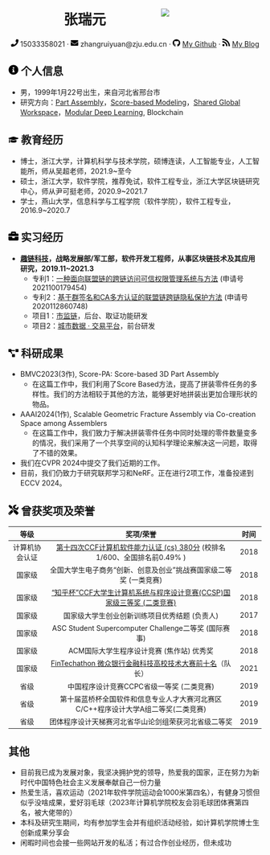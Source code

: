 
<div align=center>
     <h1> 张瑞元 <img src="assets/zjz_1.jpg" align=right width="200px"/></h1>
     <div>
         <span>
             <img src="assets/phone-solid.svg" width="15px">
             15033358021
         </span>
         ·
         <span>
             <img src="assets/envelope-solid.svg" width="15px">
             zhangruiyuan@zju.edu.cn
         </span>
         ·
         <span>
             <img src="assets/github-brands.svg" width="15px">
             <a href=https://github.com/Ruiyuan-Zhang>My Github</a>
         </span>
         ·
         <span>
             <img src="assets/rss-solid.svg" width="15px">
             <a href="https://blog.csdn.net/qq_36160277">My Blog</a>
         </span>
     </div>
 </div>

 ## <img src="assets/info-circle-solid.svg" width="20px"> 个人信息 

 - 男，1999年1月22号出生，来自河北省邢台市
 - 研究方向：[Part Assembly](https://proceedings.neurips.cc/paper/2020/file/45fbc6d3e05ebd93369ce542e8f2322d-Paper.pdf)，[Score-based Modeling](https://arxiv.org/abs/2011.13456)，[Shared Global Workspace](https://arxiv.org/abs/2103.01197)，[Modular Deep Learning](https://arxiv.org/abs/2302.11529), Blockchain

## <img src="assets/graduation-cap-solid.svg" width="20px"> 教育经历

- 博士，浙江大学，计算机科学与技术学院，硕博连读，人工智能专业，人工智能所，师从吴超老师，2021.9~至今
- 硕士，浙江大学，软件学院，推荐免试，软件工程专业，浙江大学区块链研究中心，师从尹可挺老师，2020.9~2021.7
- 学士，燕山大学，信息科学与工程学院（软件学院），软件工程专业，2016.9~2020.7

## <img src="assets/briefcase-solid.svg" width="20px"> 实习经历

- **[趣链科技](https://www.hyperchain.cn/about/company)，战略发展部/军工部，软件开发工程师，从事区块链技术及其应用研究，2019.11~2021.3**
   - 专利1：[一种面向联盟链的跨链访问可信权限管理系统与方法](https://www.patent9.com/patent/202110017945.4.html) (申请号2021100179454)
   - 专利2：[基于群签名和CA多方认证的联盟链跨链隐私保护方法](https://www.izhuanli.com/patentservice/CN202011286074.8.html) (申请号2020112860748)
   - 项目1：[市监链](https://www.wetrustchain.com/)，后台、取证功能研发
   - 项目2：[城市数据 · 交易平台](https://mp.weixin.qq.com/s/Q_NAalSFYQX5B2HQZRcoVw)，前台研发

## <img src="assets/project-diagram-solid.svg" width="20px"> 科研成果

- BMVC2023(3作), Score-PA: Score-based 3D Part Assembly
     - 在这篇工作中，我们利用了Score Based方法，提高了拼装零件任务的多样性。我们的方法相较于其他的方法，能够更好地拼装出更加合理形状的物品。
- AAAI2024(1作), Scalable Geometric Fracture Assembly via Co-creation Space among Assemblers
     - 在这篇工作中，我们致力于解决拼装零件任务中同时处理的零件数量变多的情况，我们采用了一个共享空间的认知科学理论来解决这一问题，取得了不错的效果。
- 我们在CVPR 2024中提交了我们近期的工作。
- 目前，我们仍致力于研究联邦学习和NeRF。正在进行2项工作，准备投递到ECCV 2024。


## <img src="assets/tools-solid.svg" width="20px"> 曾获奖项及荣誉

|      等级      |                          奖项/荣誉                           | 时间 |
| :------------: | :----------------------------------------------------------: | :--: |
| 计算机协会认证 | [第十四次CCF计算机软件能力认证 (cs) 380分](https://blog.csdn.net/qq_36160277/article/details/82751577) (校排名1/600、全国排名前0.49% ) | 2018 |
|     国家级     | 全国大学生电子商务“创新、创意及创业”挑战赛国家级二等奖 (一类竞赛) | 2018 |
|     国家级     | [“知乎杯”CCF大学生计算机系统与程序设计竞赛(CCSP)国家级三等奖 (二类竞赛)](https://www.sohu.com/a/272943716_661672) | 2018 |
|     国家级     |        国家级大学生创业创新训练项目优秀结题 (负责人)         | 2017 |
|     国家级     |     ASC Student Supercomputer Challenge二等奖 (国际赛事)     | 2018 |
|     国家级     |          ACM国际大学生程序设计竞赛 (焦作站) 优秀奖           | 2018 |
|     国家级     |          [FinTechathon 微众银行金融科技高校技术大赛前十名](https://github.com/Ruiyuan-Zhang/baize)（队长）          | 2021 |
|      省级      |          中国程序设计竞赛CCPC省级一等奖 (二类竞赛)           | 2019 |
|      省级      | 第十届蓝桥杯全国软件和信息专业人才大赛河北赛区C/C++程序设计大学A组二等奖(二类竞赛) | 2019 |
|      省级      |     团体程序设计天梯赛河北省华山论剑组荣获河北省级二等奖     | 2019 |


## 其他

- 目前我已成为发展对象，我坚决拥护党的领导，热爱我的国家，正在努力为新时代中国特色社会主义发展奉献自己一份力量
- 热爱生活，喜欢运动（2021年软件学院运动会1000米第四名），有健身习惯但似乎没啥成果，爱好羽毛球（2023年计算机学院校友会羽毛球团体赛第四名，被大佬带的）
- 本科及研究生期间，均有参加学生会并有组织活动经验，如计算机学院博士生创新成果分享会
- 闲暇时间也会接一些网站开发的私活；有过合作创业经历，但未成功
